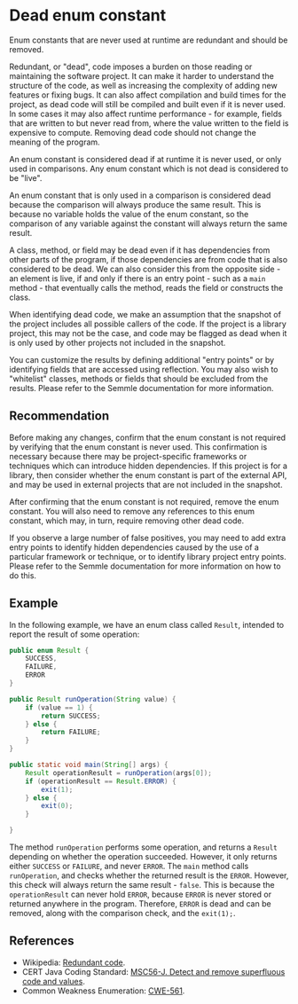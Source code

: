 # Dead enum constant
Enum constants that are never used at runtime are redundant and should be removed.

Redundant, or "dead", code imposes a burden on those reading or maintaining the software project. It can make it harder to understand the structure of the code, as well as increasing the complexity of adding new features or fixing bugs. It can also affect compilation and build times for the project, as dead code will still be compiled and built even if it is never used. In some cases it may also affect runtime performance - for example, fields that are written to but never read from, where the value written to the field is expensive to compute. Removing dead code should not change the meaning of the program.

An enum constant is considered dead if at runtime it is never used, or only used in comparisons. Any enum constant which is not dead is considered to be "live".

An enum constant that is only used in a comparison is considered dead because the comparison will always produce the same result. This is because no variable holds the value of the enum constant, so the comparison of any variable against the constant will always return the same result.

A class, method, or field may be dead even if it has dependencies from other parts of the program, if those dependencies are from code that is also considered to be dead. We can also consider this from the opposite side - an element is live, if and only if there is an entry point - such as a `main` method - that eventually calls the method, reads the field or constructs the class.

When identifying dead code, we make an assumption that the snapshot of the project includes all possible callers of the code. If the project is a library project, this may not be the case, and code may be flagged as dead when it is only used by other projects not included in the snapshot.

You can customize the results by defining additional "entry points" or by identifying fields that are accessed using reflection. You may also wish to "whitelist" classes, methods or fields that should be excluded from the results. Please refer to the Semmle documentation for more information.


## Recommendation
Before making any changes, confirm that the enum constant is not required by verifying that the enum constant is never used. This confirmation is necessary because there may be project-specific frameworks or techniques which can introduce hidden dependencies. If this project is for a library, then consider whether the enum constant is part of the external API, and may be used in external projects that are not included in the snapshot.

After confirming that the enum constant is not required, remove the enum constant. You will also need to remove any references to this enum constant, which may, in turn, require removing other dead code.

If you observe a large number of false positives, you may need to add extra entry points to identify hidden dependencies caused by the use of a particular framework or technique, or to identify library project entry points. Please refer to the Semmle documentation for more information on how to do this.


## Example
In the following example, we have an enum class called `Result`, intended to report the result of some operation:


```java
public enum Result {
	SUCCESS,
	FAILURE,
	ERROR
}

public Result runOperation(String value) {
	if (value == 1) {
		return SUCCESS;
	} else {
		return FAILURE;
	}
}

public static void main(String[] args) {
	Result operationResult = runOperation(args[0]);
	if (operationResult == Result.ERROR) {
		exit(1);
	} else {
		exit(0);
	}

}
```
The method `runOperation` performs some operation, and returns a `Result` depending on whether the operation succeeded. However, it only returns either `SUCCESS` or `FAILURE`, and never `ERROR`. The `main` method calls `runOperation`, and checks whether the returned result is the `ERROR`. However, this check will always return the same result - `false`. This is because the `operationResult` can never hold `ERROR`, because `ERROR` is never stored or returned anywhere in the program. Therefore, `ERROR` is dead and can be removed, along with the comparison check, and the `exit(1);`.


## References
* Wikipedia: [Redundant code](https://en.wikipedia.org/wiki/Redundant_code).
* CERT Java Coding Standard: [MSC56-J. Detect and remove superfluous code and values](https://www.securecoding.cert.org/confluence/display/java/MSC56-J.+Detect+and+remove+superfluous+code+and+values).
* Common Weakness Enumeration: [CWE-561](https://cwe.mitre.org/data/definitions/561.html).
